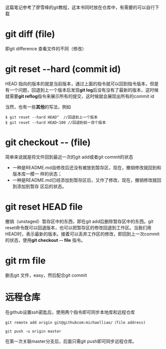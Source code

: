这篇笔记参考了廖雪峰的git教程，这本书同时放在仓库中，有需要的可以自行下载

# git diff (file)
即git difference 查看文件的不同（修改）

# git reset --hard (commit id)
HEAD 指向的版本的就是当前版本，通过上面的指令就可以回到指令版本，但是有一个问题，回退到上一个版本后发现**git log**后没有没有了最新的版本，这时候就需要**git reflog**指令来展示所有的提交，这时候就会展现出所有的commit id

当然，也有一些**其他**的写法，例如

    $ git reset --hard HEAD^  //回退到上一个版本
    $ git reset --hard HEAD~100 //回退到前一百个版本

# git checkout -- (file)
简单来说就是将文件回到最近一次的git add或者git commit的状态
- ⼀种是README.md⾃修改后还没有被放到暂存区，现在，撤销修改就回到和版本库⼀模⼀
样的状态；
- ⼀种是README.md已经添加到暂存区后，⼜作了修改，现在，撤销修改就回到添加到暂存
区后的状态。

# git reset HEAD file
撤销（unstaged）暂存区中的东西，即在git add后删除暂存区中的东西。git reset命令既可以回退版本，也可以把暂存区的修改回退到⼯作区。当我们⽤HEAD时，表⽰最新的版本。接着可以丢弃工作区的修改，即回到上一次commit的状态，使用**git checkout -- file** 指令。

# git rm file 
删去git 文件，easy，然后配合git commit 

# 远程仓库
在github设置ssh密匙后，使用两个指令即可同步本地库和远程仓库

    git remote add origin git@githubcom:michaelliao/（file address)

    git push -u origin master

在第一次关联master分支后，后面只需git push即可同步远程仓库。
